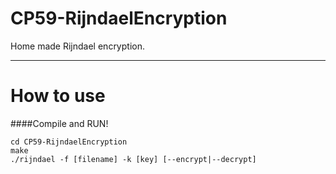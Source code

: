 # CP59-RijndaelEncryption
Home made Rijndael encryption.


- - - - 

# How to use #
####Compile and RUN!

	cd CP59-RijndaelEncryption
	make
	./rijndael -f [filename] -k [key] [--encrypt|--decrypt]

	
